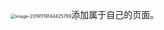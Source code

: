 <img src="/Users/wishmelzzz/Library/Application Support/typora-user-images/image-20191119144425789.png" alt="image-20191119144425789" style="zoom:50%;" />添加属于自己的页面。